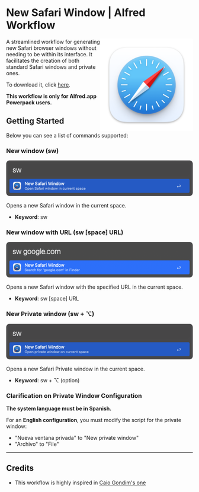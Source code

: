 # New Safari Window | Alfred Workflow

<img src="img/safari-icon.png" alt="Alfred Safari Window Workflow" align="right" width="250px"/>

A streamlined workflow for generating new Safari browser windows without needing to be within its interface. It facilitates the creation of both standard Safari windows and private ones.

To download it, click [here](https://github.com/vanstrouble/new-safari-window-alfred-workflow/releases).

**This workflow is only for Alfred.app Powerpack users.**

## Getting Started
Below you can see a list of commands supported:

### New window (sw)

<img src="img/open-safari-window.png" alt="Alfred new Safari window"/>

Opens a new Safari window in the current space.

- **Keyword**: sw

### New window with URL (sw [space] URL)

<img src="img/open-safari-window-url.png" alt="Alfred new Safari window with URL"/>

Opens a new Safari window with the specified URL in the current space.

- **Keyword**: sw [space] URL

### New Private window (sw + ⌥)

<img src="img/open-private-window.png" alt="Alfred new Private Safari window"/>

Opens a new Safari Private window in the current space.

- **Keyword**: sw + ⌥ (option)

### Clarification on Private Window Configuration

**The system language must be in Spanish.**

For an **English configuration**, you must modify the script for the private window:
- "Nueva ventana privada" to "New private window"
- "Archivo" to "File"

---

## Credits

- This workflow is highly inspired in [Caio Gondim's one](https://github.com/caiogondim/alfred-chrome-window-workflow?tab=readme-ov-file)
